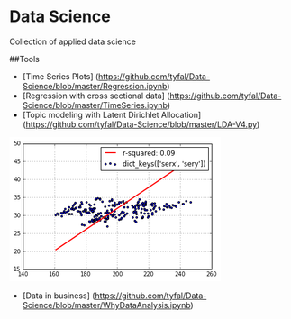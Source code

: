 # Data Science

Collection of applied data science

##Tools
  * [Time Series Plots] (https://github.com/tyfal/Data-Science/blob/master/Regression.ipynb)
  * [Regression with cross sectional data] (https://github.com/tyfal/Data-Science/blob/master/TimeSeries.ipynb)
  * [Topic modeling with Latent Dirichlet Allocation] (https://github.com/tyfal/Data-Science/blob/master/LDA-V4.py)

![reg](https://github.com/tyfal/Data-Science/blob/master/Regression-git.png)

* [Data in business] (https://github.com/tyfal/Data-Science/blob/master/WhyDataAnalysis.ipynb)

